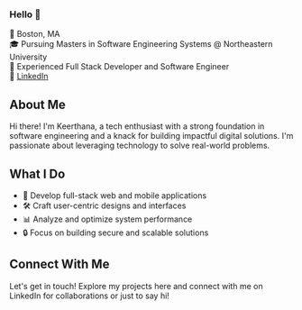### Hello 👋

📍 Boston, MA  
🎓 Pursuing Masters in Software Engineering Systems @ Northeastern University  
💼 Experienced Full Stack Developer and Software Engineer  
🔗 [LinkedIn](https://www.linkedin.com/in/keerthanaksrinivasan)

## About Me

Hi there! I'm Keerthana, a tech enthusiast with a strong foundation in software engineering and a knack for building impactful digital solutions. I'm passionate about leveraging technology to solve real-world problems.

## What I Do

- 🚀 Develop full-stack web and mobile applications
- 🛠️ Craft user-centric designs and interfaces
- 📊 Analyze and optimize system performance
- 🔒 Focus on building secure and scalable solutions

## Connect With Me

Let's get in touch! Explore my projects here and connect with me on LinkedIn for collaborations or just to say hi!




<!--
**kskeerthana/kskeerthana** is a ✨ _special_ ✨ repository because its `README.md` (this file) appears on your GitHub profile.

Here are some ideas to get you started:

- 🔭 I’m currently working on ...
- 🌱 I’m currently learning ...
- 👯 I’m looking to collaborate on ...
- 🤔 I’m looking for help with ...
- 💬 Ask me about ...
- 📫 How to reach me: ...
- 😄 Pronouns: ...
- ⚡ Fun fact: ...
-->
